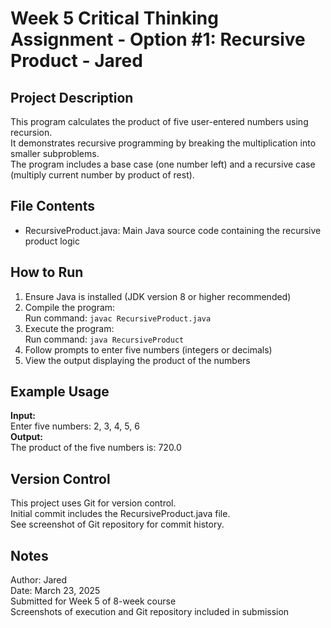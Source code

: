 # Week 5 Critical Thinking Assignment - Option #1: Recursive Product - Jared

## Project Description
This program calculates the product of five user-entered numbers using recursion.  
It demonstrates recursive programming by breaking the multiplication into smaller subproblems.  
The program includes a base case (one number left) and a recursive case (multiply current number by product of rest).

## File Contents
- RecursiveProduct.java: Main Java source code containing the recursive product logic

## How to Run
1. Ensure Java is installed (JDK version 8 or higher recommended)  
2. Compile the program:  
   Run command: `javac RecursiveProduct.java`  
3. Execute the program:  
   Run command: `java RecursiveProduct`  
4. Follow prompts to enter five numbers (integers or decimals)  
5. View the output displaying the product of the numbers

## Example Usage
**Input:**  
   Enter five numbers: 2, 3, 4, 5, 6  
**Output:**  
   The product of the five numbers is: 720.0

## Version Control
This project uses Git for version control.  
Initial commit includes the RecursiveProduct.java file.  
See screenshot of Git repository for commit history.

## Notes
Author: Jared  
Date: March 23, 2025  
Submitted for Week 5 of 8-week course  
Screenshots of execution and Git repository included in submission

